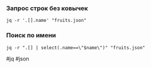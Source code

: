 ### Запрос строк без ковычек
~~~~
jq -r '.[].name' "fruits.json"
~~~~

### Поиск по имени
~~~~
jq -r ".[] | select(.name==\"$name\")" "fruits.json"
~~~~

#jq #json
